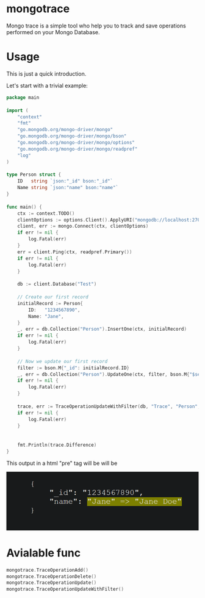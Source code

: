 # mongotrace

Mongo trace is a simple tool who help you to track and save operations performed on your Mongo Database.

# Usage

This is just a quick introduction.

Let's start with a trivial example:

```go
package main

import (
	"context"
	"fmt"
	"go.mongodb.org/mongo-driver/mongo"
	"go.mongodb.org/mongo-driver/mongo/bson"
	"go.mongodb.org/mongo-driver/mongo/options"
	"go.mongodb.org/mongo-driver/mongo/readpref"
	"log"
)

type Person struct {
	ID   string `json:"_id" bson:"_id"`
	Name string `json:"name" bson:"name"`
}

func main() {
	ctx := context.TODO()
	clientOptions := options.Client().ApplyURI("mongodb://localhost:27017")
	client, err := mongo.Connect(ctx, clientOptions)
	if err != nil {
		log.Fatal(err)
	}
	err = client.Ping(ctx, readpref.Primary())
	if err != nil {
		log.Fatal(err)
	}

	db := client.Database("Test")

	// Create our first record
	initialRecord := Person{
		ID:   "1234567890",
		Name: "Jane",
	}
	_, err = db.Collection("Person").InsertOne(ctx, initialRecord)
	if err != nil {
		log.Fatal(err)
	}
	
	// Now we update our first record
	filter := bson.M{"_id": initialRecord.ID}
	_, err = db.Collection("Person").UpdateOne(ctx, filter, bson.M{"$set": bson.M{"name":"Jane Doe"}})
	if err != nil {
		log.Fatal(err)
	}

	trace, err := TraceOperationUpdateWithFilter(db, "Trace", "Person", initialRecord, filter)
	if err != nil {
		log.Fatal(err)
	}
	
	
	fmt.Println(trace.Difference)
}
```

This output in a html "pre" tag will be will be

![alt text](render.png)

# Avialable func

```go
mongotrace.TraceOperationAdd()
mongotrace.TraceOperationDelete()
mongotrace.TraceOperationUpdate()
mongotrace.TraceOperationUpdateWithFilter()
```